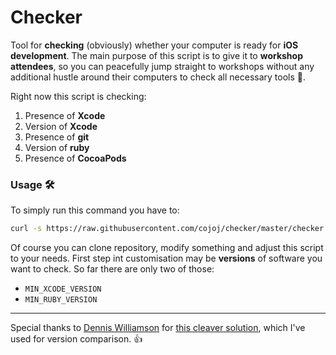 # Checker

Tool for **checking** (obviously) whether your computer is ready for **iOS development**.
The main purpose of this script is to give it to **workshop attendees**, so you can peacefully jump straight to workshops without any additional hustle around their computers to check all necessary tools 🙌.

Right now this script is checking:

1. Presence of **Xcode**
2. Version of **Xcode**
3. Presence of **git**
4. Version of **ruby**
5. Presence of **CocoaPods**

### Usage 🛠

To simply run this command you have to:
```bash
curl -s https://raw.githubusercontent.com/cojoj/checker/master/checker.sh | sh
```

Of course you can clone repository, modify something and adjust this script to your needs.
First step int customisation may be **versions** of software you want to check. So far there are only two of those:

+ `MIN_XCODE_VERSION`
+ `MIN_RUBY_VERSION`

---

Special thanks to [Dennis Williamson](http://stackoverflow.com/users/26428/dennis-williamson) for [this cleaver solution](http://stackoverflow.com/a/4025065/1911042), which I've used for version comparison. 👍
